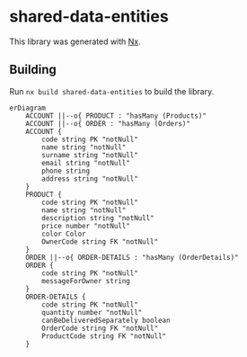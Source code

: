 # shared-data-entities

This library was generated with [Nx](https://nx.dev).

## Building

Run `nx build shared-data-entities` to build the library.

```mermaid
erDiagram
    ACCOUNT ||--o{ PRODUCT : "hasMany (Products)"
    ACCOUNT ||--o{ ORDER : "hasMany (Orders)"
    ACCOUNT {
        code string PK "notNull"
        name string "notNull"
        surname string "notNull"
        email string "notNull"
        phone string
        address string "notNull"
    }
    PRODUCT {
        code string PK "notNull"
        name string "notNull"
        description string "notNull"
        price number "notNull"
        color Color
        OwnerCode string FK "notNull"
    }
    ORDER ||--o{ ORDER-DETAILS : "hasMany (OrderDetails)"
    ORDER {
        code string PK "notNull"
        messageForOwner string
    }
    ORDER-DETAILS {
        code string PK "notNull"
        quantity number "notNull"
        canBeDeliveredSeparately boolean
        OrderCode string FK "notNull"
        ProductCode string FK "notNull"
    }
```
